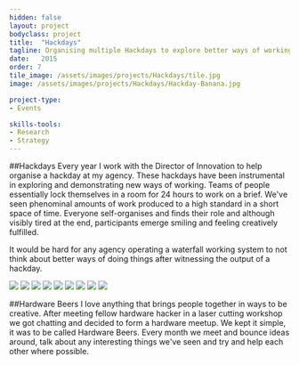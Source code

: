```yaml
---
hidden: false
layout: project
bodyclass: project
title:  "Hackdays"
tagline: Organising multiple Hackdays to explore better ways of working and have fun.
date:   2015
order: 7
tile_image: /assets/images/projects/Hackdays/tile.jpg
image: /assets/images/projects/Hackdays/Hackday-Banana.jpg

project-type:
- Events

skills-tools: 
- Research
- Strategy
---
```


##Hackdays
Every year I work with the Director of Innovation to help organise a hackday at my agency. These hackdays have been instrumental in exploring and demonstrating new ways of working. Teams of people essentially lock themselves in a room for 24 hours to work on a brief. We've seen phenominal amounts of work produced to a high standard in a short space of time. Everyone self-organises and finds their role and although visibly tired at the end, participants emerge smiling and feeling creatively fulfilled.

It would be hard for any agency operating a waterfall working system to not think about better ways of doing things after witnessing the output of a hackday.


<img src="/assets/images/projects/Hackdays/Hackday-Hackpack.jpg" />
<img src="/assets/images/projects/Hackdays/Hackday-Schedule.jpg" />
<img src="/assets/images/projects/Hackdays/Hackday-Hashtag.jpg" />
<img src="/assets/images/projects/Hackdays/Hackday-Chaos.jpg" />
<img src="/assets/images/projects/Hackdays/Hackday-Prototype.jpg" />
<img src="/assets/images/projects/Hackdays/Hackday-Pizza.jpg" />
<img src="/assets/images/projects/Hackdays/Hackday-Presentation.jpg" />
<img src="/assets/images/projects/Hackdays/Hackday-Presentation-2.jpg" />
<img src="/assets/images/projects/Hackdays/Hackday-Judges.jpg" />


##Hardware Beers
I love anything that brings people together in ways to be creative. After meeting fellow hardware hacker in a laser cutting workshop we got chatting and decided to form a hardware meetup. We kept it simple, it was to be called Hardware Beers. Every month we meet and bounce ideas around, talk about any interesting things we've seen and try and help each other where possible.
